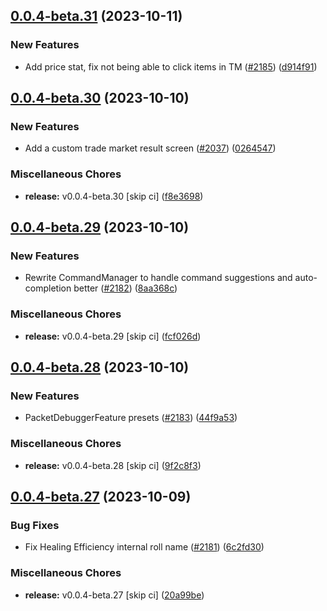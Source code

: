 ## [0.0.4-beta.31](https://github.com/Wynntils/Artemis/compare/v0.0.4-beta.30...v0.0.4-beta.31) (2023-10-11)


### New Features

* Add price stat, fix not being able to click items in TM ([#2185](https://github.com/Wynntils/Artemis/issues/2185)) ([d914f91](https://github.com/Wynntils/Artemis/commit/d914f911f8a61823fa9f694a385cb22f4b183f17))

## [0.0.4-beta.30](https://github.com/Wynntils/Artemis/compare/v0.0.4-beta.29...v0.0.4-beta.30) (2023-10-10)


### New Features

* Add a custom trade market result screen ([#2037](https://github.com/Wynntils/Artemis/issues/2037)) ([0264547](https://github.com/Wynntils/Artemis/commit/0264547a2169ea185cf9d3a5546aa1a8a56331cb))


### Miscellaneous Chores

* **release:** v0.0.4-beta.30 [skip ci] ([f8e3698](https://github.com/Wynntils/Artemis/commit/f8e369854c3c2dc61b29ae0552aa21928fa1ab93))

## [0.0.4-beta.29](https://github.com/Wynntils/Artemis/compare/v0.0.4-beta.28...v0.0.4-beta.29) (2023-10-10)


### New Features

* Rewrite CommandManager to handle command suggestions and auto-completion better  ([#2182](https://github.com/Wynntils/Artemis/issues/2182)) ([8aa368c](https://github.com/Wynntils/Artemis/commit/8aa368cf805b2d16d95366280010fc21b4112dff))


### Miscellaneous Chores

* **release:** v0.0.4-beta.29 [skip ci] ([fcf026d](https://github.com/Wynntils/Artemis/commit/fcf026da2f8cc3f6d86c660c8e7c16fe2a846515))

## [0.0.4-beta.28](https://github.com/Wynntils/Artemis/compare/v0.0.4-beta.27...v0.0.4-beta.28) (2023-10-10)


### New Features

* PacketDebuggerFeature presets ([#2183](https://github.com/Wynntils/Artemis/issues/2183)) ([44f9a53](https://github.com/Wynntils/Artemis/commit/44f9a535610bf17ed29d391c120e2f7615732d1a))


### Miscellaneous Chores

* **release:** v0.0.4-beta.28 [skip ci] ([9f2c8f3](https://github.com/Wynntils/Artemis/commit/9f2c8f3a76ab48a54e2b0cc7ff9598eadc497a36))

## [0.0.4-beta.27](https://github.com/Wynntils/Artemis/compare/v0.0.4-beta.26...v0.0.4-beta.27) (2023-10-09)


### Bug Fixes

* Fix Healing Efficiency internal roll name ([#2181](https://github.com/Wynntils/Artemis/issues/2181)) ([6c2fd30](https://github.com/Wynntils/Artemis/commit/6c2fd30123983f967e21864af947e460b2429dd1))


### Miscellaneous Chores

* **release:** v0.0.4-beta.27 [skip ci] ([20a99be](https://github.com/Wynntils/Artemis/commit/20a99bed0b42191f8d286d392c669abe393bf531))


